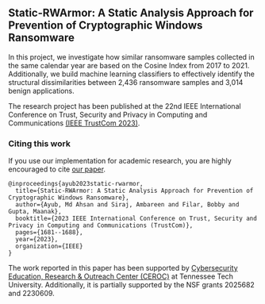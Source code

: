 ## Static-RWArmor: A Static Analysis Approach for Prevention of Cryptographic Windows Ransomware

In this project, we investigate how similar ransomware samples collected in the same calendar year are based on the Cosine Index from 2017 to 2021. Additionally, we build machine learning classifiers to effectively identify the structural dissimilarities between 2,436 ransomware samples and 3,014 benign applications.

The research project has been published at the 22nd IEEE International Conference on Trust, Security and Privacy in Computing and Communications [(IEEE TrustCom 2023)](https://hpcn.exeter.ac.uk/trustcom2023/).


### Citing this work
If you use our implementation for academic research, you are highly encouraged to cite [our paper](https://ahsanayub.github.io/files/Static-RWArmor.pdf).

```
@inproceedings{ayub2023static-rwarmor,
  title={Static-RWArmor: A Static Analysis Approach for Prevention of Cryptographic Windows Ransomware},
  author={Ayub, Md Ahsan and Siraj, Ambareen and Filar, Bobby and Gupta, Maanak},
  booktitle={2023 IEEE International Conference on Trust, Security and Privacy in Computing and Communications (TrustCom)},
  pages={1681--1688},
  year={2023},
  organization={IEEE}
}
```

The work reported in this paper has been supported by [Cybersecurity Education, Research & Outreach Center (CEROC)](https://www.tntech.edu/ceroc/) at Tennessee Tech University. Additionally, it is partially supported by the NSF grants 2025682 and 2230609.
